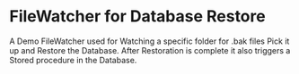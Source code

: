 # FileWatcher for Database Restore
A Demo FileWatcher used for Watching a specific folder for .bak files Pick it up and Restore the Database.  After Restoration is complete it also triggers a Stored procedure in the Database.
